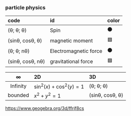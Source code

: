 ### particle physics

 | code | id | color |
 | :--- |:---|  :---|  
 | (θ; θ; θ) |  Spin | ⚫ |
 |(sinθ, cosθ, θ)| magnetic moment|🟩 |
 |(θ; θ; nθ) |  Electromagnetic force| ⚫ |
 |(sinθ, cosθ, nθ)|  gravitational force| 🟩|

|**∞** |2D|3D|
| :---: |:---|  :---| 
|Infinity| $\sin^{2}\left(x\right)+\cos^{2}\left(y\right)=1$|(θ; θ; θ) |
|bounded| $x^{2}+y^{2}=1$| (sinθ, cosθ, θ)|

   https://www.geogebra.org/3d/ffrjf8cs
